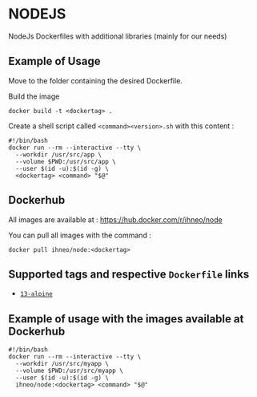 # NODEJS
NodeJs Dockerfiles with additional libraries (mainly for our needs)

## Example of Usage

Move to the folder containing the desired Dockerfile.

Build the image
```
docker build -t <dockertag> .
```

Create a shell script called `<command><version>.sh` with this content :
```
#!/bin/bash
docker run --rm --interactive --tty \
  --workdir /usr/src/app \
  --volume $PWD:/usr/src/app \
  --user $(id -u):$(id -g) \
  <dockertag> <command> "$@"
```

## Dockerhub
All images are available at : https://hub.docker.com/r/ihneo/node

You can pull all images with the command :
```
docker pull ihneo/node:<dockertag>
```

## Supported tags and respective `Dockerfile` links

-	[`13-alpine`](https://github.com/ihneo/node/blob/master/13/alpine/Dockerfile)

## Example of usage with the images available at Dockerhub
```
#!/bin/bash
docker run --rm --interactive --tty \
  --workdir /usr/src/myapp \
  --volume $PWD:/usr/src/myapp \
  --user $(id -u):$(id -g) \
  ihneo/node:<dockertag> <command> "$@"
```